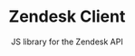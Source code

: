 <div align="center">
  <h1>Zendesk Client</h1>
  <p>
    JS library for the Zendesk API
  <p>
</div>